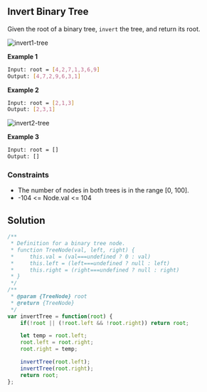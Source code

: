 
## Invert Binary Tree

Given the root of a binary tree, ```invert``` the tree, and return its root.

![invert1-tree](https://github.com/surshreya/leetcode-150/assets/118065908/3e3aac3e-e36b-41f4-b1fa-f35587533b9f)


**Example 1**
```bash
Input: root = [4,2,7,1,3,6,9]
Output: [4,7,2,9,6,3,1]
```

**Example 2**
```bash
Input: root = [2,1,3]
Output: [2,3,1]
```
![invert2-tree](https://github.com/surshreya/leetcode-150/assets/118065908/5be156d5-8828-4ad0-b4cf-8ac8f421fd79)

**Example 3**
```bash
Input: root = []
Output: []
```

### Constraints
- The number of nodes in both trees is in the range [0, 100].
- -104 <= Node.val <= 104

## Solution

```javascript
/**
 * Definition for a binary tree node.
 * function TreeNode(val, left, right) {
 *     this.val = (val===undefined ? 0 : val)
 *     this.left = (left===undefined ? null : left)
 *     this.right = (right===undefined ? null : right)
 * }
 */
/**
 * @param {TreeNode} root
 * @return {TreeNode}
 */
var invertTree = function(root) {
    if(!root || (!root.left && !root.right)) return root;

    let temp = root.left;
    root.left = root.right;
    root.right = temp;

    invertTree(root.left);
    invertTree(root.right);
    return root;
};
```
